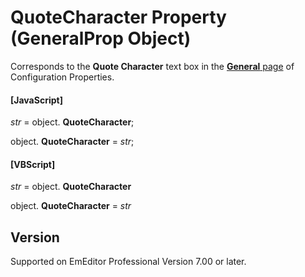 # QuoteCharacter Property (GeneralProp Object)

Corresponds to the **Quote Character** text box in the [**General** page](../../dlg/properties/general/index) of Configuration Properties.

#### \[JavaScript\]

_str_ =
object. **QuoteCharacter**;

object. **QuoteCharacter** = _str_;

#### \[VBScript\]

_str_ =
object. **QuoteCharacter**

object. **QuoteCharacter** = _str_

## Version

Supported on EmEditor Professional Version 7.00 or later.
